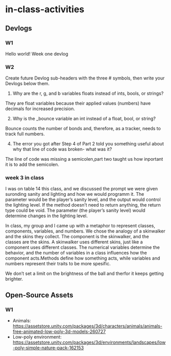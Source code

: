 # in-class-activities
## Devlogs
### W1
Hello world! Week one devlog

### W2
Create future Devlog sub-headers with the three # symbols, then write your Devlogs below them.
1. Why are the r, g, and b variables floats instead of ints, bools, or strings? 

They are float variables because their applied values (numbers) have decimals for increased precision.

2. Why is the _bounce variable an int instead of a float, bool, or string?

 Bounce counts the number of bonds and, therefore, as a tracker, needs to track full numbers.

4. The error you got after Step 4 of Part 2 told you something useful about why that line of code was broken- what was it?

 The line of code was missing a semicolen,part two taught us how inportant it is to add the semicolen. 

 ### week 3 in class

 I was on table 14 this class, and we discussed the prompt we were given suronding sanity and lighting and how we would programm it. The parameter would be the player’s sanity level, and the output would control the lighting level. If the method doesn’t need to return anything, the return type could be void. The parameter (the player’s sanity level) would determine changes in the lighting level.


In class, my group and I came up with a metaphor to represent classes, components, variables, and numbers.
We chose the analogy of a skinwalker and the skins they collect. The component is the skinwalker, and the classes are the skins. A skinwalker uses different skins, just like a component uses different classes. The numerical variables determine the behavior, and the number of variables in a class influences how the component acts.Methods define how something acts, while variables and numbers represent their traits to be more spesific. 

We don’t set a limit on the brightness of the ball and therfor it keeps getting brighter. 



## Open-Source Assets
### W1
- Animals: https://assetstore.unity.com/packages/3d/characters/animals/animals-free-animated-low-poly-3d-models-260727 
- Low-poly environment: https://assetstore.unity.com/packages/3d/environments/landscapes/low-poly-simple-nature-pack-162153 
